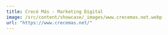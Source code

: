 ```yaml
---
title: Crecé Más - Marketing Digital
image: /src/content/showcase/_images/www.crecemas.net.webp
url: "https://www.crecemas.net/"
---
```

